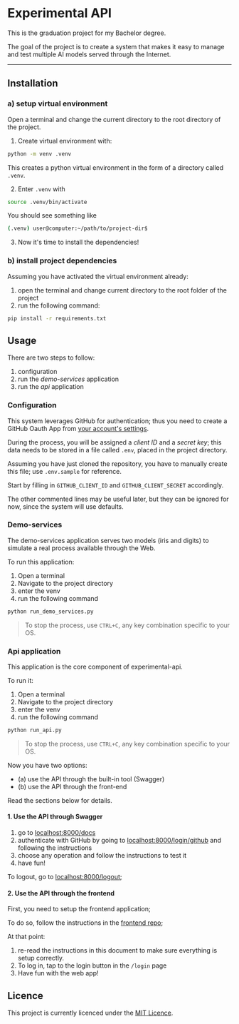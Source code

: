 # Experimental API 

This is the graduation project for my Bachelor degree.

The goal of the project is to create a system that makes it easy to manage and test multiple AI models served through the Internet.

---

## Installation

### a) setup virtual environment

Open a terminal and change the current directory to the root directory of the project.

1. Create virtual environment with:

```bash
python -m venv .venv
```

This creates a python virtual environment in the form of a directory called `.venv`.

2. Enter `.venv` with

```bash
source .venv/bin/activate
```

You should see something like

```bash
(.venv) user@computer:~/path/to/project-dir$
```

3. Now it's time to install the dependencies!

### b) install project dependencies

Assuming you have activated the virtual environment already:

1. open the terminal and change current directory to the root folder of the project
2. run the following command:

```bash
pip install -r requirements.txt
```

## Usage

There are two steps to follow:

1. configuration
2. run the *demo-services* application
3. run the *api* application

### Configuration

This system leverages GitHub for authentication; thus you need to create a GitHub Oauth App from [your account's settings](https://github.com/settings/developers). 

During the process, you will be assigned a *client ID* and a *secret key*; this data needs to be stored in a file called `.env`, placed in the project directory.

Assuming you have just cloned the repository, you have to manually create this file; use `.env.sample` for reference. 

Start by filling in `GITHUB_CLIENT_ID` and `GITHUB_CLIENT_SECRET` accordingly.

The other commented lines may be useful later, but they can be ignored for now, since the system will use defaults.

### Demo-services

The demo-services application serves two models (iris and digits) to simulate a real process available through the Web.

To run this application:

1. Open a terminal
2. Navigate to the project directory
3. enter the venv
4. run the following command

```python
python run_demo_services.py
```

> To stop the process, use `CTRL+C`, any key combination specific to your OS.

### Api application

This application is the core component of experimental-api.

To run it:

1. Open a terminal
2. Navigate to the project directory
3. enter the venv
4. run the following command

```python
python run_api.py
```

> To stop the process, use `CTRL+C`, any key combination specific to your OS.

Now you have two options:

- (a) use the API through the built-in tool (Swagger)
- (b) use the API through the front-end

Read the sections below for details.

#### 1. Use the API through Swagger

1. go to [localhost:8000/docs](http://localhost:8000/docs)
2. authenticate with GitHub by going to [localhost:8000/login/github](http://localhost:8000/login/github) and following the instructions
3. choose any operation and follow the instructions to test it
4. have fun!

To logout, go to [localhost:8000/logout](http://localhost:8000/logout);

#### 2. Use the API through the frontend

First, you need to setup the frontend application;

To do so, follow the instructions in the [frontend repo](https://github.com/anto31ad/experimental-api-fe);

At that point:

1. re-read the instructions in this document to make sure everything is setup correctly.
2. To log in, tap to the login button in the `/login` page
3. Have fun with the web app!


## Licence

This project is currently licenced under the [MIT Licence](./LICENCE.txt).
